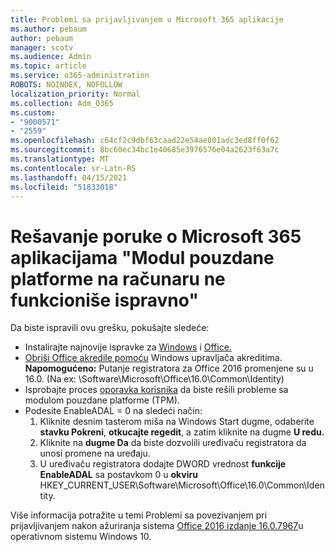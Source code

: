 ```yaml
---
title: Problemi sa prijavljivanjem u Microsoft 365 aplikacije
ms.author: pebaum
author: pebaum
manager: scotv
ms.audience: Admin
ms.topic: article
ms.service: o365-administration
ROBOTS: NOINDEX, NOFOLLOW
localization_priority: Normal
ms.collection: Adm_O365
ms.custom:
- "9000571"
- "2559"
ms.openlocfilehash: c64cf2c9dbf63caad22e54ae801adc3ed8ff0f62
ms.sourcegitcommit: 8bc60ec34bc1e40685e3976576e04a2623f63a7c
ms.translationtype: MT
ms.contentlocale: sr-Latn-RS
ms.lasthandoff: 04/15/2021
ms.locfileid: "51833018"
---
```

# <a name="fixing-the-microsoft-365-apps-your-computers-trusted-platform-module-is-not-functioning-properly-message"></a>Rešavanje poruke o Microsoft 365 aplikacijama "Modul pouzdane platforme na računaru ne funkcioniše ispravno"

Da biste ispravili ovu grešku, pokušajte sledeće:

- Instalirajte najnovije ispravke za [Windows](https://support.microsoft.com/help/4027667/windows-10-update) i [Office.](https://support.office.com/article/update-office-and-your-computer-with-microsoft-update-2ab296f3-7f03-43a2-8e50-46de917611c5)
- [Obriši Office akredile pomoću](https://docs.microsoft.com/office/troubleshoot/office-suite-issues/another-account-already-signed-in#step-4-clear-cached-credentials-on-the-computer) Windows upravljača akreditima.<br/>
    **Napomogućeno:** Putanje registratora za Office 2016 promenjene su u 16.0. (Na ex: \Software\Microsoft\Office\16.0\Common\Identity\)
- Isprobajte proces [oporavka korisnika](https://docs.microsoft.com/office365/troubleshoot/administration/connection-issue-when-sign-in-office-2016#symptom-2) da biste rešili probleme sa modulom pouzdane platforme (TPM).
- Podesite EnableADAL = 0 na sledeći način:  
    1. Kliknite desnim tasterom miša na Windows Start dugme, odaberite **stavku Pokreni**, **otkucajte regedit**, a zatim kliknite na dugme **U redu.**
    2. Kliknite na **dugme Da** da biste dozvolili uređivaču registratora da unosi promene na uređaju.
    3. U uređivaču registratora dodajte DWORD vrednost **funkcije EnableADAL** sa postavkom 0 u **okviru** HKEY_CURRENT_USER\Software\Microsoft\Office\16.0\Common\Identity.

Više informacija potražite u temi Problemi sa povezivanjem pri prijavljivanjem nakon ažuriranja sistema [Office 2016 izdanje 16.0.7967](https://docs.microsoft.com/office365/troubleshoot/administration/connection-issue-when-sign-in-office-2016)u operativnom sistemu Windows 10.
